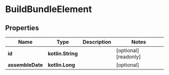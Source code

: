 
# BuildBundleElement

## Properties
Name | Type | Description | Notes
------------ | ------------- | ------------- | -------------
**id** | **kotlin.String** |  |  [optional] [readonly]
**assembleDate** | **kotlin.Long** |  |  [optional]



